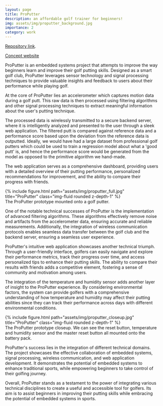 ```yaml
---
layout: page
title: ProPutter
description: an affordable golf trainer for beginners! 
img: assets/img/proputter_background.jpg
importance: 2
category: work
---
```


<a href="https://github.com/itmr1/ProPutter">Repository link</a>.


<a href="https://bkmzad.wixsite.com/proputter">Concept website</a> 

ProPutter is an embedded systems project that attempts to improve the way beginners learn and improve their golf putting skills. Designed as a smart golf club, ProPutter leverages sensor technology and signal processing techniques to provide valuable insights and feedback to users about their performance while playing golf.

At the core of ProPutter lies an accelerometer which captures motion data during a golf putt. This raw data is then processed using filtering algorithms and other signal processing techniques to extract meaningful information about the user's putting technique.  

The processed data is wirelessly transmitted to a secure backend server, where it is intelligently analyzed and presented to the user through a sleek web application. The filtered putt is compared against reference data and a performance score based upon the deviation from the reference data is outputted. Ideally, we would have had a large dataset from professional golf putters which could be used to train a regression model about what a 'good putt' is, and hence the performance score would be generated from the model as opposed to the primitive algorithm we hand-made.

The web application serves as a comprehensive dashboard, providing users with a detailed overview of their putting performance, personalized recommendations for improvement, and the ability to compare their progress with friends.

<div class="row">
    <div class="col-sm mt-3 mt-md-0">
        {% include figure.html path="assets/img/proputter_full.jpg" title="ProPutter" class="img-fluid rounded z-depth-1" %}
    </div>
</div>
<div class="caption">
    The ProPutter prototype mounted onto a golf putter.
</div>


One of the notable technical successes of ProPutter is the implementation of advanced filtering algorithms. These algorithms effectively remove noise and artifacts from the accelerometer data, ensuring accurate and reliable measurements. Additionally, the integration of wireless communication protocols enables seamless data transfer between the golf club and the backend server, ensuring a seamless user experience.

ProPutter's intuitive web application showcases another technical triumph. Through a user-friendly interface, golfers can easily navigate and explore their performance metrics, track their progress over time, and access personalized tips to enhance their putting skills. The ability to compare their results with friends adds a competitive element, fostering a sense of community and motivation among users.

The integration of the temperature and humidity sensor adds another layer of insight to the ProPutter experience. By considering environmental factors, the system can provide golfers with a comprehensive understanding of how temperature and humidity may affect their putting abilities since they can track their performance across days with different environmental conditions.

<div class="row justify-content-sm-center">
    <div class="col-sm-8 mt-3 mt-md-0">
        {% include figure.html path="assets/img/proputter_closeup.jpg" title="ProPutter" class="img-fluid rounded z-depth-1" %}
    </div>
</div>
<div class="caption">
    The ProPutter prototype closeup. We can see the reset button, temperature and humidity sensor and the master reset button all mounted onto the battery pack.
</div>


ProPutter's success lies in the integration of different technical domains. The project showcases the effective collaboration of embedded systems, signal processing, wireless communication, and web application development. It demonstrates the potential of embedded systems to enhance traditional sports, while empowering beginners to take control of their golfing journey.


Overall, ProPutter stands as a testament to the power of integrating various technical disciplines to create a useful and accessible tool for golfers. Its aim is to assist beginners in improving their putting skills while embracing the potential of embedded systems in sports.